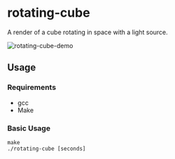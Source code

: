 # rotating-cube

A render of a cube rotating in space with a light source.

![rotating-cube-demo](https://github.com/user-attachments/assets/0fa36bd2-5856-481d-a5e7-215bd7238720)

## Usage

### Requirements

- gcc
- Make

### Basic Usage

```
make
./rotating-cube [seconds]
```
